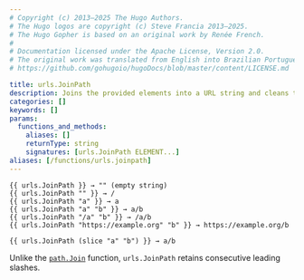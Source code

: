```yaml
---
# Copyright (c) 2013–2025 The Hugo Authors.
# The Hugo logos are copyright (c) Steve Francia 2013–2025.
# The Hugo Gopher is based on an original work by Renée French.
#
# Documentation licensed under the Apache License, Version 2.0.
# The original work was translated from English into Brazilian Portuguese.
# https://github.com/gohugoio/hugoDocs/blob/master/content/LICENSE.md

title: urls.JoinPath
description: Joins the provided elements into a URL string and cleans the result of any ./ or ../ elements. If the argument list is empty, JoinPath returns an empty string.
categories: []
keywords: []
params:
  functions_and_methods:
    aliases: []
    returnType: string
    signatures: [urls.JoinPath ELEMENT...]
aliases: [/functions/urls.joinpath]
---
```


```go-html-template
{{ urls.JoinPath }} → "" (empty string)
{{ urls.JoinPath "" }} → /
{{ urls.JoinPath "a" }} → a
{{ urls.JoinPath "a" "b" }} → a/b
{{ urls.JoinPath "/a" "b" }} → /a/b
{{ urls.JoinPath "https://example.org" "b" }} → https://example.org/b

{{ urls.JoinPath (slice "a" "b") }} → a/b
```

Unlike the [`path.Join`] function, `urls.JoinPath` retains consecutive leading slashes.

[`path.Join`]: /functions/path/join/
